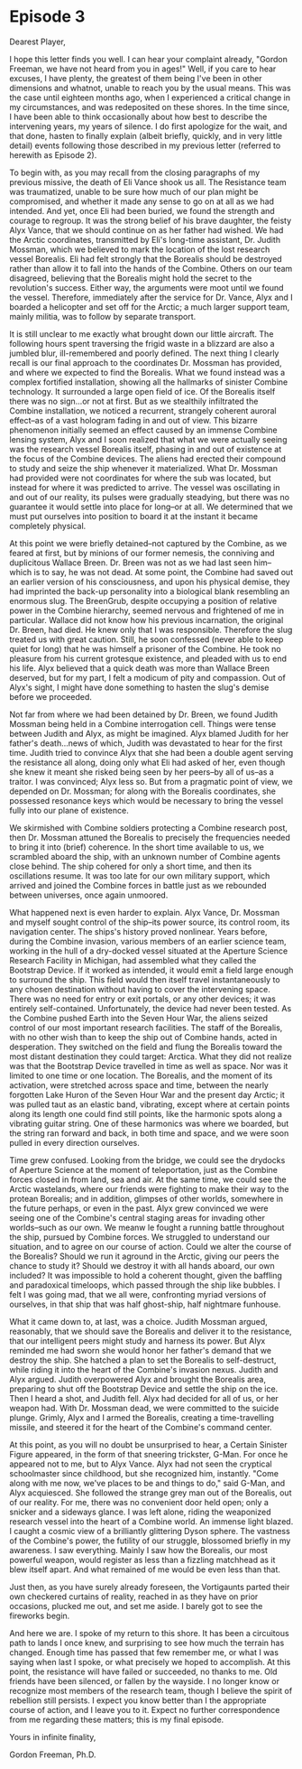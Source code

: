 # Episode 3

Dearest Player,

I hope this letter finds you well. I can hear your complaint already, "Gordon Freeman, we have not heard from you in ages!" Well, if you care to hear excuses, I have plenty, the greatest of them being I've been in other dimensions and whatnot, unable to reach you by the usual means. This was the case until eighteen months ago, when I experienced a critical change in my circumstances, and was redeposited on these shores. In the time since, I have been able to think occasionally about how best to describe the intervening years, my years of silence. I do first apologize for the wait, and that done, hasten to finally explain (albeit briefly, quickly, and in very little detail) events following those described in my previous letter (referred to herewith as Episode 2).

To begin with, as you may recall from the closing paragraphs of my previous missive, the death of Eli Vance shook us all. The Resistance team was traumatized, unable to be sure how much of our plan might be compromised, and whether it made any sense to go on at all as we had intended. And yet, once Eli had been buried, we found the strength and courage to regroup. It was the strong belief of his brave daughter, the feisty Alyx Vance, that we should continue on as her father had wished. We had the Arctic coordinates, transmitted by Eli's long-time assistant, Dr. Judith Mossman, which we believed to mark the location of the lost research vessel Borealis. Eli had felt strongly that the Borealis should be destroyed rather than allow it to fall into the hands of the Combine. Others on our team disagreed, believing that the Borealis might hold the secret to the revolution's success. Either way, the arguments were moot until we found the vessel. Therefore, immediately after the service for Dr. Vance, Alyx and I boarded a helicopter and set off for the Arctic; a much larger support team, mainly militia, was to follow by separate transport.

It is still unclear to me exactly what brought down our little aircraft. The following hours spent traversing the frigid waste in a blizzard are also a jumbled blur, ill-remembered and poorly defined. The next thing I clearly recall is our final approach to the coordinates Dr. Mossman has provided, and where we expected to find the Borealis. What we found instead was a complex fortified installation, showing all the hallmarks of sinister Combine technology. It surrounded a large open field of ice. Of the Borealis itself there was no sign…or not at first. But as we stealthily infiltrated the Combine installation, we noticed a recurrent, strangely coherent auroral effect–as of a vast hologram fading in and out of view. This bizarre phenomenon initially seemed an effect caused by an immense Combine lensing system, Alyx and I soon realized that what we were actually seeing was the research vessel Borealis itself, phasing in and out of existence at the focus of the Combine devices. The aliens had erected their compound to study and seize the ship whenever it materialized. What Dr. Mossman had provided were not coordinates for where the sub was located, but instead for where it was predicted to arrive. The vessel was oscillating in and out of our reality, its pulses were gradually steadying, but there was no guarantee it would settle into place for long–or at all. We determined that we must put ourselves into position to board it at the instant it became completely physical.

At this point we were briefly detained–not captured by the Combine, as we feared at first, but by minions of our former nemesis, the conniving and duplicitous Wallace Breen. Dr. Breen was not as we had last seen him–which is to say, he was not dead. At some point, the Combine had saved out an earlier version of his consciousness, and upon his physical demise, they had imprinted the back-up personality into a biological blank resembling an enormous slug. The BreenGrub, despite occupying a position of relative power in the Combine hierarchy, seemed nervous and frightened of me in particular. Wallace did not know how his previous incarnation, the original Dr. Breen, had died. He knew only that I was responsible. Therefore the slug treated us with great caution. Still, he soon confessed (never able to keep quiet for long) that he was himself a prisoner of the Combine. He took no pleasure from his current grotesque existence, and pleaded with us to end his life. Alyx believed that a quick death was more than Wallace Breen deserved, but for my part, I felt a modicum of pity and compassion. Out of Alyx's sight, I might have done something to hasten the slug's demise before we proceeded.

Not far from where we had been detained by Dr. Breen, we found Judith Mossman being held in a Combine interrogation cell. Things were tense between Judith and Alyx, as might be imagined. Alyx blamed Judith for her father's death…news of which, Judith was devastated to hear for the first time. Judith tried to convince Alyx that she had been a double agent serving the resistance all along, doing only what Eli had asked of her, even though she knew it meant she risked being seen by her peers–by all of us–as a traitor. I was convinced; Alyx less so. But from a pragmatic point of view, we depended on Dr. Mossman; for along with the Borealis coordinates, she possessed resonance keys which would be necessary to bring the vessel fully into our plane of existence.

We skirmished with Combine soldiers protecting a Combine research post, then Dr. Mossman attuned the Borealis to precisely the frequencies needed to bring it into (brief) coherence. In the short time available to us, we scrambled aboard the ship, with an unknown number of Combine agents close behind. The ship cohered for only a short time, and then its oscillations resume. It was too late for our own military support, which arrived and joined the Combine forces in battle just as we rebounded between universes, once again unmoored.

What happened next is even harder to explain. Alyx Vance, Dr. Mossman and myself sought control of the ship–its power source, its control room, its navigation center. The ships's history proved nonlinear. Years before, during the Combine invasion, various members of an earlier science team, working in the hull of a dry-docked vessel situated at the Aperture Science Research Facility in Michigan, had assembled what they called the Bootstrap Device. If it worked as intended, it would emit a field large enough to surround the ship. This field would then itself travel instantaneously to any chosen destination without having to cover the intervening space. There was no need for entry or exit portals, or any other devices; it was entirely self-contained. Unfortunately, the device had never been tested. As the Combine pushed Earth into the Seven Hour War, the aliens seized control of our most important research facilities. The staff of the Borealis, with no other wish than to keep the ship out of Combine hands, acted in desperation. They switched on the field and flung the Borealis toward the most distant destination they could target: Arctica. What they did not realize was that the Bootstrap Device travelled in time as well as space. Nor was it limited to one time or one location. The Borealis, and the moment of its activation, were stretched across space and time, between the nearly forgotten Lake Huron of the Seven Hour War and the present day Arctic; it was pulled taut as an elastic band, vibrating, except where at certain points along its length one could find still points, like the harmonic spots along a vibrating guitar string. One of these harmonics was where we boarded, but the string ran forward and back, in both time and space, and we were soon pulled in every direction ourselves.

Time grew confused. Looking from the bridge, we could see the drydocks of Aperture Science at the moment of teleportation, just as the Combine forces closed in from land, sea and air. At the same time, we could see the Arctic wastelands, where our friends were fighting to make their way to the protean Borealis; and in addition, glimpses of other worlds, somewhere in the future perhaps, or even in the past. Alyx grew convinced we were seeing one of the Combine's central staging areas for invading other worlds–such as our own. We meanw le fought a running battle throughout the ship, pursued by Combine forces. We struggled to understand our situation, and to agree on our course of action. Could we alter the course of the Borealis? Should we run it aground in the Arctic, giving our peers the chance to study it? Should we destroy it with all hands aboard, our own included? It was impossible to hold a coherent thought, given the baffling and paradoxical timeloops, which passed through the ship like bubbles. I felt I was going mad, that we all were, confronting myriad versions of ourselves, in that ship that was half ghost-ship, half nightmare funhouse.

What it came down to, at last, was a choice. Judith Mossman argued, reasonably, that we should save the Borealis and deliver it to the resistance, that our intelligent peers might study and harness its power. But Alyx reminded me had sworn she would honor her father's demand that we destroy the ship. She hatched a plan to set the Borealis to self-destruct, while riding it into the heart of the Combine's invasion nexus. Judith and Alyx argued. Judith overpowered Alyx and brought the Borealis area, preparing to shut off the Bootstrap Device and settle the ship on the ice. Then I heard a shot, and Judith fell. Alyx had decided for all of us, or her weapon had. With Dr. Mossman dead, we were committed to the suicide plunge. Grimly, Alyx and I armed the Borealis, creating a time-travelling missile, and steered it for the heart of the Combine's command center.

At this point, as you will no doubt be unsurprised to hear, a Certain Sinister Figure appeared, in the form of that sneering trickster, G-Man.  For once he appeared not to me, but to Alyx Vance. Alyx had not seen the cryptical schoolmaster since childhood, but she recognized him, instantly. "Come along with me now, we've places to be and things to do," said G-Man, and Alyx acquiesced. She followed the strange grey man out of the Borealis, out of our reality. For me, there was no convenient door held open; only a snicker and a sideways glance. I was left alone, riding the weaponized research vessel into the heart of a Combine world. An immense light blazed. I caught a cosmic view of a brilliantly glittering Dyson sphere. The vastness of the Combine's power, the futility of our struggle, blossomed briefly in my awareness. I saw everything. Mainly I saw how the Borealis, our most powerful weapon, would register as less than a fizzling matchhead as it blew itself apart. And what remained of me would be even less than that.

Just then, as you have surely already foreseen, the Vortigaunts parted their own checkered curtains of reality, reached in as they have on prior occasions, plucked me out, and set me aside. I barely got to see the fireworks begin.

And here we are. I spoke of my return to this shore. It has been a circuitous path to lands I once knew, and surprising to see how much the terrain has changed. Enough time has passed that few remember me, or what I was saying when last I spoke, or what precisely we hoped to accomplish. At this point, the resistance will have failed or succeeded, no thanks to me. Old friends have been silenced, or fallen by the wayside. I no longer know or recognize most members of the research team, though I believe the spirit of rebellion still persists. I expect you know better than I the appropriate course of action, and I leave you to it. Expect no further correspondence from me regarding these matters; this is my final episode.

Yours in infinite finality,

Gordon Freeman, Ph.D.
